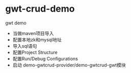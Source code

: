 # gwt-crud-demo
gwt demo


- 当做maven项目导入
- 配置本地zk和mysql地址
- 导入sql语句
- 配置Project Structure
- 配置Run/Debug Configurations
- 启动 demo-gwtcrud-provider/demo-gwtcrud-gwt模块

